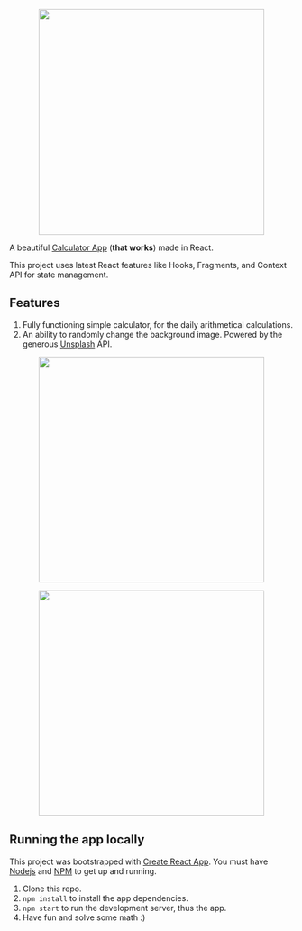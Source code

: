 <p align="center"><img src="https://i.ibb.co/fxFZBvP/rc-snap.png" width="400"></p>

A beautiful [Calculator App](https://awesomelike.github.io/react-calculator/) (**that works**) made in React.

This project uses latest React features like Hooks, Fragments, and Context API for state management.

## Features
1. Fully functioning simple calculator, for the daily arithmetical calculations.
2. An ability to randomly change the background image. Powered by the generous [Unsplash](https://unsplash.com/) API.

<p align="center"><img src="https://i.ibb.co/qpW9355/React-Calculator.png" width="400"></p>

<p align="center"><img src="https://i.ibb.co/Pmv7jkK/image-2020-06-06-19-48-13.png" width="400"></p>

## Running the app locally
This project was bootstrapped with [Create React App](https://github.com/facebook/create-react-app).
You must have [Nodejs](http://nodejs.org) and [NPM](http://npmjs.com) to get up and running.

1. Clone this repo.
2. `npm install` to install the app dependencies.
3. `npm start` to run the development server, thus the app.
4. Have fun and solve some math :)
